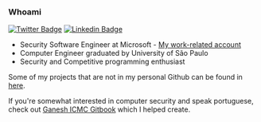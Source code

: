 ### Whoami
[![Twitter Badge](https://img.shields.io/badge/-Es7evam-blue?style=flat-square&logo=twitter&logoColor=white)](https://www.twitter.com/Es7evam/)
[![Linkedin Badge](https://img.shields.io/badge/-EstevamArantes-blue?style=flat-square&logo=linkedin&logoColor=white)](https://www.linkedin.com/in/EstevamArantes/)
- Security Software Engineer at Microsoft - [My work-related account](https://github.com/EstevamArantes)
- Computer Engineer graduated by University of São Paulo
- Security and Competitive programming enthusiast


Some of my projects that are not in my personal Github can be found in [here](https://github.com/GANESH-ICMC).

If you're somewhat interested in computer security and speak portuguese, check out [Ganesh ICMC Gitbook](https://gitbook.ganeshicmc.com) which I helped create.
